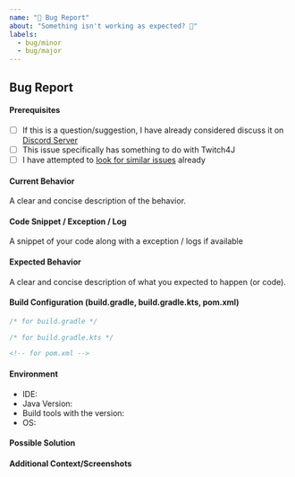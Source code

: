 ```yaml
---
name: "🐛 Bug Report"
about: "Something isn't working as expected? 🤔"
labels: 
  - bug/minor
  - bug/major
---
```


## Bug Report

#### Prerequisites

* [ ] If this is a question/suggestion, I have already considered discuss it on [Discord Server](https://discord.gg/FQ5vgW3)
* [ ] This issue specifically has something to do with Twitch4J
* [ ] I have attempted to [look for similar issues](https://github.com/twitch4j/twitch4j/issues) already

#### Current Behavior

A clear and concise description of the behavior.

#### Code Snippet / Exception / Log

A snippet of your code along with a exception / logs if available

#### Expected Behavior

A clear and concise description of what you expected to happen (or code).

#### Build Configuration (build.gradle, build.gradle.kts, pom.xml)

```groovy
/* for build.gradle */
```

```kotlin
/* for build.gradle.kts */
```

```xml
<!-- for pom.xml -->
```

#### Environment

- IDE: <!-- e.g. IntelliJ, NetBeans, VSCode, Eclipse -->
- Java Version: <!-- e.g. 1.8, 11 -->
- Build tools with the version: <!-- e.g. Gradle 6.7, Maven 3.3.9 -->
- OS: <!-- e.g. OSX 10.13.4, Windows 10 -->

#### Possible Solution
<!--- A suggestion for a fix, if you have a idea -->

#### Additional Context/Screenshots

<!-- Add any other context about the problem here. -->
